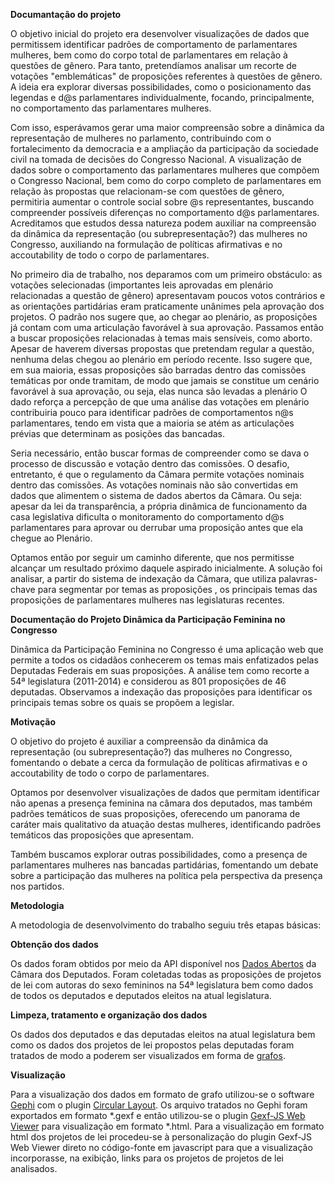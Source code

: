 <strong>Documantação do projeto</strong>

O objetivo inicial do projeto era desenvolver visualizações de dados que permitissem identificar padrões de comportamento de parlamentares mulheres, bem como do corpo total de parlamentares em relação à questões de gênero. Para tanto, pretendíamos analisar  um recorte de votações "emblemáticas" de proposições referentes à questões de gênero. A ideia era explorar diversas possibilidades, como o posicionamento das legendas e d@s parlamentares individualmente, focando, principalmente, no comportamento das parlamentares mulheres.

Com isso, esperávamos gerar uma maior compreensão sobre a dinâmica da representação de mulheres no parlamento, contribuindo com o fortalecimento da democracia e a ampliação da participação da sociedade civil na tomada de decisões do Congresso Nacional. A visualização de dados sobre o comportamento das parlamentares mulheres que compõem o Congresso Nacional, bem como do corpo completo de parlamentares em relação às propostas que relacionam-se com questões de gênero, permitiria aumentar o controle social sobre @s representantes, buscando compreender possíveis diferenças no comportamento d@s parlamentares. Acreditamos que estudos dessa natureza podem auxiliar na compreensão da dinâmica da representação (ou subrepresentação?) das mulheres no Congresso, auxiliando na formulação de políticas afirmativas e no accoutability de todo o corpo de parlamentares.

No primeiro dia de trabalho, nos deparamos com um primeiro obstáculo: as votações selecionadas (importantes leis aprovadas em plenário relacionadas a questão de gênero) apresentavam poucos votos contrários e as orientações partidárias eram praticamente unânimes pela aprovação dos projetos. O padrão nos sugere que, ao chegar ao plenário, as proposições já contam com uma articulação favorável à sua aprovação. Passamos então a buscar proposições relacionadas à temas mais sensíveis, como aborto. Apesar de haverem diversas propostas que pretendam regular a questão, nenhuma delas chegou ao plenário em período recente. Isso sugere que, em sua maioria, essas proposições são barradas dentro das comissões temáticas por onde tramitam, de modo que jamais se constitue um cenário favorável à sua aprovação, ou seja, elas nunca são levadas a plenário O dado reforça a percepção de que uma análise das votações em plenário contribuiria pouco para identificar padrões de comportamentos n@s parlamentares, tendo em vista que a maioria se atém as articulações prévias que determinam as posições das bancadas. 

Seria necessário, então buscar formas de compreender como se dava o processo de discussão e votação dentro das comissões. O desafio, entretanto, é que o regulamento da Câmara permite votações nominais dentro das comissões. As votações nominais não são convertidas em dados que alimentem o sistema de dados abertos da Câmara. Ou seja: apesar da lei da transparência, a própria dinâmica de funcionamento da casa legislativa dificulta o monitoramento do comportamento d@s parlamentares para aprovar ou derrubar uma proposição antes que ela chegue ao Plenário. 

Optamos então por seguir um caminho diferente, que nos permitisse alcançar um resultado próximo daquele aspirado inicialmente. A solução foi analisar, a partir do sistema de indexação da Câmara, que utiliza palavras-chave para segmentar por temas as proposições , os principais temas das proposições de parlamentares mulheres nas legislaturas recentes. 


<strong>Documentação do Projeto Dinâmica da Participação Feminina no Congresso</strong>

Dinâmica da Participação Feminina no Congresso é  uma aplicação web que permite a todos os cidadãos conhecerem os temas mais enfatizados pelas Deputadas Federais em suas proposições.
A análise tem como recorte a 54ª legislatura (2011-2014) e considerou as 801 proposições de 46  deputadas. Observamos a indexação das proposições para identificar os principais temas sobre os quais se propõem a legislar. 

<strong>Motivação</strong>

O objetivo do projeto é auxiliar a compreensão da dinâmica da representação (ou subrepresentação?) das mulheres no Congresso, fomentando o debate a cerca da formulação de políticas afirmativas e o accoutability de todo o corpo de parlamentares. 

Optamos por desenvolver visualizações de dados que permitam identificar não apenas a presença feminina na câmara dos deputados, mas também padrões temáticos de suas proposições, oferecendo um panorama de caráter mais qualitativo da atuação destas mulheres, identificando padrões temáticos das proposições que apresentam. 

Também buscamos explorar outras possibilidades, como a presença de parlamentares mulheres nas bancadas partidárias, fomentando um debate sobre a participação das mulheres na política pela perspectiva da presença nos partidos. 

<strong>Metodologia</strong>

A metodologia de desenvolvimento do trabalho seguiu três etapas básicas:

<strong>Obtenção dos dados</strong>

Os dados foram obtidos por meio da API disponível nos <a href='http://www2.camara.leg.br/transparencia/dados-abertos/dados-abertos-legislativo'>Dados Abertos</a> da Câmara dos Deputados. Foram coletadas todas as proposições de projetos de lei com autoras do sexo femininos na 54ª legislatura bem como dados de todos os deputados e deputados eleitos na atual legislatura.

<strong>Limpeza, tratamento e organização dos dados</strong>

Os dados dos deputados e das deputadas eleitos na atual legislatura bem como os dados dos projetos de lei propostos pelas deputadas foram tratados de modo a poderem ser visualizados em forma de <a href='http://pt.wikipedia.org/wiki/Teoria_dos_grafos'>grafos</a>. 

<strong>Visualização</strong>

Para a visualização dos dados em formato de grafo utilizou-se o software <a href='http://gephi.github.io/'>Gephi</a> com o plugin <a href='https://marketplace.gephi.org/plugin/circular-layout/'>Circular Layout</a>. Os arquivo tratados no Gephi foram exportados em formato *.gexf e então utilizou-se o plugin <a href='https://marketplace.gephi.org/plugin/gexf-js-web-viewer/'>Gexf-JS Web Viewer</a> para visualização em formato *.html. Para a visualização em formato html dos projetos de lei procedeu-se à personalização do plugin Gexf-JS Web Viewer direto no código-fonte em javascript para que a visualização incorporasse, na exibição, links para os projetos de projetos de lei analisados.
